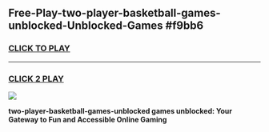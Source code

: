 
## Free-Play-two-player-basketball-games-unblocked-Unblocked-Games #f9bb6
<h3>
<a href="https://news.freeplayer.one?title=two-player-basketball-games-unblocked&ref=8M">CLICK TO PLAY</a></h3>
<hr>

<h3>
<a href="https://news.freeplayer.one?title=two-player-basketball-games-unblocked&ref=8M">CLICK 2 PLAY</a>
  
</h3>

<a href="https://news.freeplayer.one?title=two-player-basketball-games-unblocked&ref=8M"><img src="https://clearcache.store/games.png"></a>


**two-player-basketball-games-unblocked games unblocked: Your Gateway to Fun and Accessible Online Gaming**

